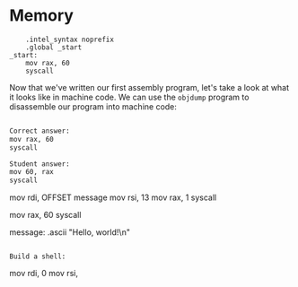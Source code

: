 # Memory

```assembly
    .intel_syntax noprefix
    .global _start
_start:
    mov rax, 60
    syscall
```

Now that we've written our first assembly program, let's take a look at what it looks like in machine code. We can use the `objdump` program to disassemble our program into machine code:

```sh

Correct answer:
mov rax, 60
syscall

Student answer:
mov 60, rax
syscall


```
mov rdi, OFFSET message
mov rsi, 13
mov rax, 1
syscall

mov rax, 60
syscall

message:
.ascii "Hello, world!\n"
```

Build a shell:
```
mov rdi, 0
mov rsi, 
```
